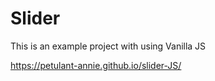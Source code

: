 # Slider

This is an example project with using Vanilla JS

https://petulant-annie.github.io/slider-JS/
